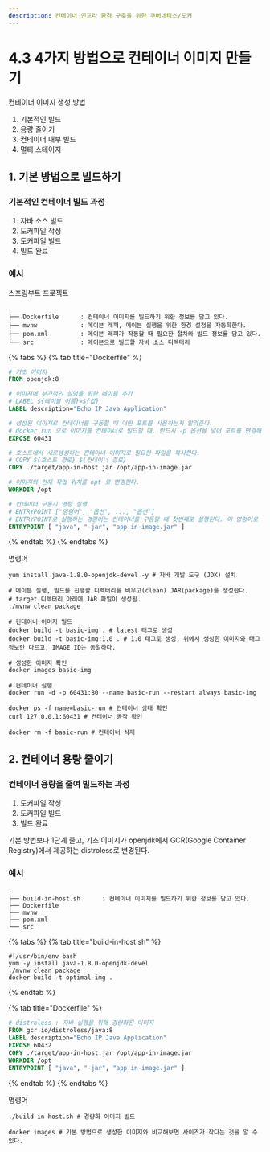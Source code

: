 ```yaml
---
description: 컨테이너 인프라 환경 구축을 위한 쿠버네티스/도커
---
```


# 4.3 4가지 방법으로 컨테이너 이미지 만들기

컨테이너 이미지 생성 방법

1. 기본적인 빌드
2. 용량 줄이기
3. 컨테이너 내부 빌드
4. 멀티 스테이지

## 1. 기본 방법으로 빌드하기

### 기본적인 컨테이너 빌드 과정

1. 자바 소스 빌드
2. 도커파일 작성
3. 도커파일 빌드
4. 빌드 완료

### 예시

스프링부트 프로젝트

```
.
├── Dockerfile      : 컨테이너 이미지를 빌드하기 위한 정보를 담고 있다.
├── mvnw            : 메이븐 래퍼, 메이븐 실행을 위한 환경 설정을 자동화한다.
├── pom.xml         : 메이븐 래퍼가 작동할 때 필요한 절차와 빌드 정보를 담고 있다.
└── src             : 메이븐으로 빌드할 자바 소스 디렉터리
```


{% tabs %}
{% tab title="Dockerfile" %}

```dockerfile
# 기초 이미지
FROM openjdk:8

# 이미지에 부가적인 설명을 위한 레이블 추가
# LABEL ${레이블 이름}=${값}
LABEL description="Echo IP Java Application"

# 생성된 이미지로 컨테이너를 구동할 때 어떤 포트를 사용하는지 알려준다.
# docker run 으로 이미지를 컨테이너로 빌드할 때, 반드시 -p 옵션을 넣어 포트를 연결해야 한다.
EXPOSE 60431

# 호스트에서 새로생성하는 컨테이너 이미지로 필요한 파일을 복사한다.
# COPY ${호스트 경로} ${컨테이너 경로}
COPY ./target/app-in-host.jar /opt/app-in-image.jar

# 이미지의 현재 작업 위치를 opt 로 변경한다.
WORKDIR /opt

# 컨테이너 구동시 명령 실행
# ENTRYPOINT ["명령어", "옵션", ..., "옵션"]
# ENTRYPOINT로 실행하는 명령어는 컨테이너를 구동할 때 첫번째로 실행된다. 이 명령어로 실행된 프로세스 컨테이너 내부에서 첫 번째로 실행됐다는 의미로 PID는 1이 된다.
ENTRYPOINT [ "java", "-jar", "app-in-image.jar" ]
```

{% endtab %}
{% endtabs %}

명령어

```shell
yum install java-1.8.0-openjdk-devel -y # 자바 개발 도구 (JDK) 설치

# 메이븐 실행, 빌드를 진행할 디렉터리를 비우고(clean) JAR(package)를 생성한다.
# target 디렉터리 아래에 JAR 파일이 생성됨.
./mvnw clean package 

# 컨테이너 이미지 빌드
docker build -t basic-img . # latest 태그로 생성
docker build -t basic-img:1.0 . # 1.0 태그로 생성, 위에서 생성한 이미지와 태그 정보만 다르고, IMAGE ID는 동일하다.

# 생성한 이미지 확인
docker images basic-img

# 컨테이너 실행
docker run -d -p 60431:80 --name basic-run --restart always basic-img

docker ps -f name=basic-run # 컨테이너 상태 확인
curl 127.0.0.1:60431 # 컨테이너 동작 확인

docker rm -f basic-run # 컨테이너 삭제
```

## 2. 컨테이너 용량 줄이기

### 컨테이너 용량을 줄여 빌드하는 과정

1. 도커파일 작성
2. 도커파일 빌드
3. 빌드 완료

기본 방법보다 1단계 줄고, 기초 이미지가 openjdk에서 GCR(Google Container Registry)에서 제공하는 distroless로 변경된다.

### 예시

```
.
├── build-in-host.sh      : 컨테이너 이미지를 빌드하기 위한 정보를 담고 있다.
├── Dockerfile
├── mvnw      
├── pom.xml   
└── src       
```

{% tabs %}
{% tab title="build-in-host.sh" %}

```shell
#!/usr/bin/env bash
yum -y install java-1.8.0-openjdk-devel
./mvnw clean package
docker build -t optimal-img .
```

{% endtab %}

{% tab title="Dockerfile" %}

```dockerfile
# distroless : 자바 실행을 위해 경량화된 이미지
FROM gcr.io/distroless/java:8
LABEL description="Echo IP Java Application"
EXPOSE 60432
COPY ./target/app-in-host.jar /opt/app-in-image.jar
WORKDIR /opt
ENTRYPOINT [ "java", "-jar", "app-in-image.jar" ]
```

{% endtab %}
{% endtabs %}

명령어

```shell
./build-in-host.sh # 경량화 이미지 빌드

docker images # 기본 방법으로 생성한 이미지와 비교해보면 사이즈가 작다는 것을 알 수 있다.
```